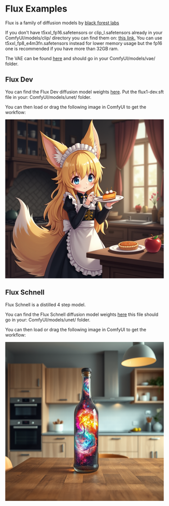 # Flux Examples

Flux is a family of diffusion models by [black forest labs](https://blackforestlabs.ai/announcing-black-forest-labs/)

If you don't have t5xxl_fp16.safetensors or clip_l.safetensors already in your ComfyUI/models/clip/ directory you can find them on: [this link.](https://huggingface.co/comfyanonymous/flux_text_encoders/tree/main) You can use t5xxl_fp8_e4m3fn.safetensors instead for lower memory usage but the fp16 one is recommended if you have more than 32GB ram.

The VAE can be found [here](https://huggingface.co/black-forest-labs/FLUX.1-schnell/blob/main/ae.sft) and should go in your ComfyUI/models/vae/ folder.

## Flux Dev

You can find the Flux Dev diffusion model weights [here](https://huggingface.co/black-forest-labs/FLUX.1-dev). Put the flux1-dev.sft file in your: ComfyUI/models/unet/ folder.

You can then load or drag the following image in ComfyUI to get the workflow:

![Example](flux_dev_example.png)

## Flux Schnell

Flux Schnell is a distilled 4 step model.

You can find the Flux Schnell diffusion model weights [here](https://huggingface.co/black-forest-labs/FLUX.1-schnell/blob/main/flux1-schnell.sft) this file should go in your: ComfyUI/models/unet/ folder.


You can then load or drag the following image in ComfyUI to get the workflow:

![Example](flux_schnell_example.png)